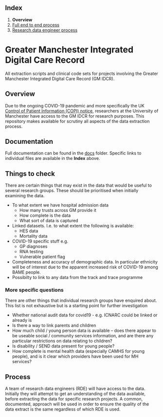 ## Index

1. **Overview**
2. [Full end to end process](docs/process-end-2-end.md)
3. [Research data engineer process](docs/process-for-research-data-engineers.md)

# Greater Manchester Integrated Digital Care Record

All extraction scripts and clinical code sets for projects involving the Greater Manchester Integrated Digital Care Record (GM IDCR).

## Overview

Due to the ongoing COVID-19 pandemic and more specifically the UK [Control of Patient Information (COPI) notice](https://digital.nhs.uk/coronavirus/coronavirus-covid-19-response-information-governance-hub/control-of-patient-information-copi-notice), researchers at the University of Manchester have access to the GM IDCR for research purposes. This repository makes available for scrutiny all aspects of the data extraction process.

## Documentation

Full documentation can be found in the [docs](docs/) folder. Specific links to individual files are available in the **Index** above.

## Things to check

There are certain things that may exist in the data that would be useful to several research groups. These should be prioritised when initially examining the data.

- To what extent we have hospital admission data
  - How many trusts across GM provide it
  - How complete is the data
  - What sort of data is captured
- Linked datasets. I.e. to what extent the following is available:
  - HES data
  - Mortality data
- COVID-19 specific stuff e.g.
  - GP diagnoses
  - RNA testing
  - Vulnerable patient flag
- Completeness and accuracy of demographic data. In particular ethnicity will be of interest due to the apparent increased risk of COVID-19 among BAME people.
- Possibilty to link to any data from the track and trace programme

### More specific questions

There are other things that individual research groups have enquired about. This list is not exhaustive but is a starting point for further investigation

- Whether national audit data for covid19 - e.g. ICNARC could be linked or already is
- Is there a way to link parents and children
- How much child / young person data is available – does there appear to be useable social / community services information, and are there any particular restrictions on data relating to children?
- Is disability / SEND data present for young people?
-	How complete is mental health data (especially CAMHS for young people), and is it clear which providers have been used for MH services? 

## Process

A team of research data engineers (RDE) will have access to the data. Initially they will attempt to get an understanding of the data available, before extracting the data for specific research projects. A common, documented, approach will be used in order to ensure the quality of the data extract is the same regardless of which RDE is used.